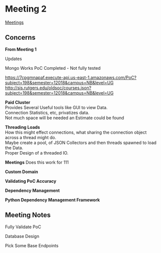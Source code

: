 # Meeting 2

[Meetings](../)

## Concerns

**From Meeting 1**

Updates

Mongo Works
PoC Completed - Not fully tested

https://7cpgmnapaf.execute-api.us-east-1.amazonaws.com/PoC?subject=198&semester=12018&campus=NB&level=UG
http://sis.rutgers.edu/oldsoc/courses.json?subject=198&semester=12018&campus=NB&level=UG

**Paid Cluster**    
Provides Several Useful tools like GUI to view Data.   
Connection Statistics, etc, privatizes data.   
Not much space will be needed an Estimate could be found   

**Threading Loads**   
How this might effect connections, what sharing the connection object across a thread might do.   
Maybe create a pool, of JSON Collectors and then threads spawned to load the Data.   
Proper Design of a threaded IO.

**Meetings**
Does this work for 111

**Custom Domain**

**Validating PoC Accuracy**

**Dependency Management**

**Python Dependency Management Framework**

## Meeting Notes

Fully Validate PoC

Database Design

Pick Some Base Endpoints
